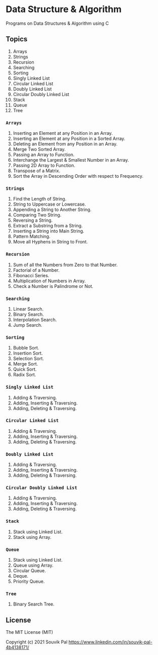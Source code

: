 # Data Structure & Algorithm 

Programs on Data Structures & Algorithm using C

## Topics

1. Arrays
2. Strings
3. Recursion
4. Searching
5. Sorting
6. Singly Linked List
7. Circular Linked List
8. Doubly Linked List
9. Circular Doubly Linked List
10. Stack
11. Queue
12. Tree

### `Arrays`

1. Inserting an Element at any Position in an Array.
2. Inserting an Element at any Position in a Sorted Array.
3. Deleting an Element from any Position in an Array.
4. Merge Two Sorted Array.
5. Passing an Array to Function.
6. Interchange the Largest & Smallest Number in an Array.
7. Passing 2D Array to Function.
8. Transpose of a Matrix.
9. Sort the Array in Descending Order with respect to Frequency.

### `Strings`

1. Find the Length of String.
2. String to Uppercase or Lowercase.
3. Appending a String to Another String.
4. Comparing Two String.
5. Reversing a String.
6. Extract a Substring from a String.
7. Inserting a String into Main String.
8. Pattern Matching.
9. Move all Hyphens in String to Front.

### `Recursion`

1. Sum of all the Numbers from Zero to that Number.
2. Factorial of a Number.
3. Fibonacci Series.
4. Multiplication of Numbers in Array.
5. Check a Number is Palindrome or Not.

### `Searching`

1. Linear Search.
2. Binary Search.
3. Interpolation Search.
4. Jump Search.

### `Sorting`

1. Bubble Sort.
2. Insertion Sort.
3. Selection Sort.
4. Merge Sort.
5. Quick Sort.
6. Radix Sort.

### `Singly Linked List`

1. Adding & Traversing.
2. Adding, Inserting & Traversing.
3. Adding, Deleting & Traversing.


### `Circular Linked List`

1. Adding & Traversing.
2. Adding, Inserting & Traversing.
3. Adding, Deleting & Traversing.

### `Doubly Linked List`

1. Adding & Traversing. 
2. Adding, Inserting & Traversing.
3. Adding, Deleting & Traversing.

### `Circular Doubly Linked List`

1. Adding & Traversing. 
2. Adding, Inserting & Traversing.
3. Adding, Deleting & Traversing.

### `Stack`

1. Stack using Linked List.
2. Stack using Array.

### `Queue`

1. Stack using Linked List.
2. Queue using Array.
3. Circular Queue.
4. Deque.
5. Priority Queue.

### `Tree`

1. Binary Search Tree.

## License
 
The MIT License (MIT)

Copyright (c) 2021 Souvik Pal https://www.linkedin.com/in/souvik-pal-4b4138171/